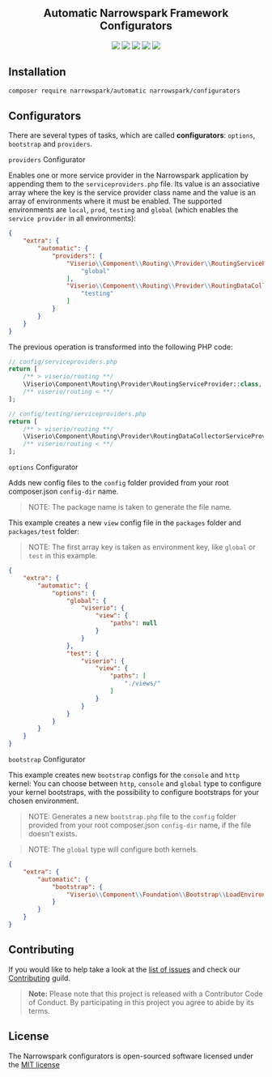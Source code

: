 <h2 align="center">Automatic Narrowspark Framework Configurators</h2>
<p align="center">
    <a href="https://github.com/narrowspark/configurators/releases"><img src="https://img.shields.io/packagist/v/narrowspark/configurators.svg?style=flat-square"></a>
    <a href="https://php.net/"><img src="https://img.shields.io/badge/php-%5E7.2.0-8892BF.svg?style=flat-square"></a>
    <a href="https://travis-ci.org/narrowspark/configurators"><img src="https://img.shields.io/travis/rust-lang/rust/master.svg?style=flat-square"></a>
    <a href="https://codecov.io/gh/narrowspark/configurators"><img src="https://img.shields.io/codecov/c/github/narrowspark/configurators/master.svg?style=flat-square"></a>
    <a href="http://opensource.org/licenses/MIT"><img src="https://img.shields.io/badge/license-MIT-brightgreen.svg?style=flat-square"></a>
</p>

Installation
------------

```bash
composer require narrowspark/automatic narrowspark/configurators
```

Configurators
-------------
There are several types of tasks, which are called **configurators**:
`options`, `bootstrap` and `providers`.

`providers` Configurator

Enables one or more service provider in the Narrowspark application by appending them to the `serviceproviders.php` file.
Its value is an associative array where the key is the service provider class name and the value is an array of environments where it must be enabled.
The supported environments are `local`, `prod`, `testing` and `global` (which enables the `service provider` in all environments):

```json
{   
    "extra": {
        "automatic": {
            "providers": {
                "Viserio\\Component\\Routing\\Provider\\RoutingServiceProvider": [
                    "global"
                ],
                "Viserio\\Component\\Routing\\Provider\\RoutingDataCollectorServiceProvider": [
                    "testing"
                ]
            }
        }
    }
}
```

The previous operation is transformed into the following PHP code:

```php
// config/serviceproviders.php
return [
    /** > viserio/routing **/
    \Viserio\Component\Routing\Provider\RoutingServiceProvider::class,
    /** viserio/routing < **/
];

// config/testing/serviceproviders.php
return [
    /** > viserio/routing **/
    \Viserio\Component\Routing\Provider\RoutingDataCollectorServiceProvider::class,
    /** viserio/routing < **/
];
```

`options` Configurator

Adds new config files to the `config` folder provided from your root composer.json `config-dir` name.

> NOTE: The package name is taken to generate the file name.

This example creates a new `view` config file in the `packages` folder and `packages/test` folder:

> NOTE: The first array key is taken as environment key, like `global` or `test` in this example.

```json
{   
    "extra": {
        "automatic": {
            "options": {
                "global": {
                    "viserio": {
                        "view": {
                            "paths": null
                        }
                    }
                },
                "test": {
                    "viserio": {
                        "view": {
                            "paths": [
                                "./views/"
                            ]
                        }
                    }
                }
            }
        }
    }
}
```

`bootstrap` Configurator

This example creates new `bootstrap` configs for the `console` and `http` kernel:
You can choose between `http`, `console` and `global` type to configure your kernel bootstraps, 
with the possibility to configure bootstraps for your chosen environment.

> NOTE: Generates a new `bootstrap.php` file to the `config` folder provided from your root composer.json `config-dir` name, if the file doesn't exists.

> NOTE: The `global` type will configure both kernels.

```json
{   
    "extra": {
        "automatic": {
            "bootstrap": {
                "Viserio\\Component\\Foundation\\Bootstrap\\LoadEnvironmentVariables": ["http"]
            }
        }
    }
}
```

Contributing
------------

If you would like to help take a look at the [list of issues](http://github.com/narrowspark/configurators/issues) and check our [Contributing](CONTRIBUTING.md) guild.

> **Note:** Please note that this project is released with a Contributor Code of Conduct. By participating in this project you agree to abide by its terms.

License
---------------

The Narrowspark configurators is open-sourced software licensed under the [MIT license](http://opensource.org/licenses/MIT)

[1]: http://github.com/jshttp/mime-db
